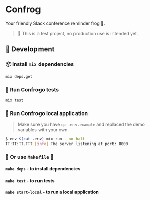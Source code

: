 # Confrog

Your friendly Slack conference reminder frog 🐸.

> 🧪 This is a test project, no production use is intended yet.

## 👷 Development

### 📦 Install `mix` dependencies

```bash
mix deps.get
```

### 🧪 Run Confrogo tests

```bash
mix test
```

### 🏁 Run Confrogo local application

> Make sure you have `cp .env.example` and replaced the demo variables with your own.

```bash
$ env $(cat .env) mix run --no-halt
TT:TT:TT.TTT [info] The server listening at port: 8000
```

### 🧰 Or use `Makefile` 🎉

#### `make deps` - to install dependencies

#### `make test` - to run tests

#### `make start-local` - to run a local application

<!-- TODO: add this later -->
<!-- ## Installation

If [available in Hex](https://hex.pm/docs/publish), the package can be installed
by adding `confrog` to your list of dependencies in `mix.exs`:

```elixir
def deps do
  [
    {:confrog, "~> 0.1.0"}
  ]
end
```

Documentation can be generated with [ExDoc](https://github.com/elixir-lang/ex_doc)
and published on [HexDocs](https://hexdocs.pm). Once published, the docs can
be found at <https://hexdocs.pm/confrog>. -->
